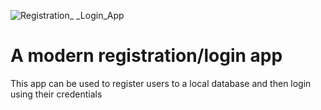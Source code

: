 ![Registration_ _Login_App](https://github.com/user-attachments/assets/e5f02972-5d03-49ed-bc32-0ea9da2c9d70)

# A modern registration/login app
This app can be used to register users to a local database and then login using their credentials
